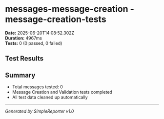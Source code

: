 # messages-message-creation - message-creation-tests

**Date:** 2025-06-20T14:08:52.302Z  
**Duration:** 4967ms  
**Tests:** 0 (0 passed, 0 failed)

## Test Results



## Summary

- Total messages tested: 0
- Message Creation and Validation tests completed
- All test data cleaned up automatically

---
*Generated by SimpleReporter v1.0*
